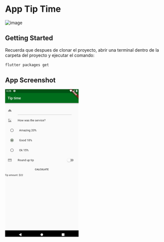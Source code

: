 # App Tip Time

![image](https://user-images.githubusercontent.com/45242055/226072598-85e04705-bcd3-40ca-b770-15b7dc6fa3fb.png)


## Getting Started

Recuerda que despues de clonar el proyecto, abrir una terminal dentro de la carpeta del proyecto y ejecutar el comando:

```sh
flutter packages get
``` 

## App Screenshot


<img src="screenshot/Capture0.png" width="240" height="480" />


